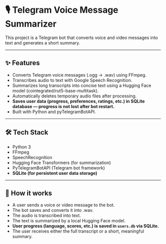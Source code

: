 # 🎙️ Telegram Voice Message Summarizer

This project is a Telegram bot that converts voice and video messages into text and generates a short summary.

---

## ✨ Features

- Converts Telegram voice messages (.ogg → .wav) using FFmpeg.  
- Transcribes audio to text with Google Speech Recognition.  
- Summarizes long transcripts into concise text using a Hugging Face model (cointegrated/rut5-base-multitask).  
- Automatically deletes temporary audio files after processing.  
- **Saves user data (progress, preferences, ratings, etc.) in SQLite database — progress is not lost after bot restart.**  
- Built with Python and pyTelegramBotAPI.  

---

## 🛠️ Tech Stack

- Python 3  
- FFmpeg  
- SpeechRecognition  
- Hugging Face Transformers (for summarization)  
- PyTelegramBotAPI (Telegram bot framework)  
- **SQLite (for persistent user data storage)**  

---

## 🚀 How it works

- A user sends a voice or video message to the bot.  
- The bot saves and converts it into .wav.  
- The audio is transcribed into text.  
- The text is summarized by a local Hugging Face model.  
- **User progress (language, scores, etc.) is saved in `users.db` via SQLite.**  
- The user receives either the full transcript or a short, meaningful summary.  

